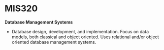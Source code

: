 # MIS320
**Database Management Systems**
- Database design, development, and implementation. Focus on data models, both classical and object oriented. Uses relational and/or object oriented database management systems.
